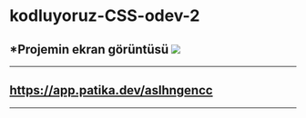 # kodluyoruz-CSS-odev-2
*Projemin ekran görüntüsü
![](../CSS-FRONT-END/images/Ekran%20Al%C4%B1nt%C4%B1s%C4%B1.PNG)
---
---
https://app.patika.dev/aslhngencc
---
---
